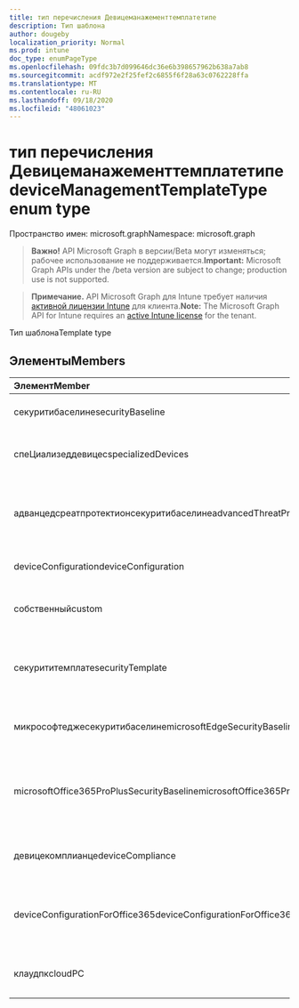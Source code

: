 ```yaml
---
title: тип перечисления Девицеманажементтемплатетипе
description: Тип шаблона
author: dougeby
localization_priority: Normal
ms.prod: intune
doc_type: enumPageType
ms.openlocfilehash: 09fdc3b7d099646dc36e6b398657962b638a7ab8
ms.sourcegitcommit: acdf972e2f25fef2c6855f6f28a63c0762228ffa
ms.translationtype: MT
ms.contentlocale: ru-RU
ms.lasthandoff: 09/18/2020
ms.locfileid: "48061023"
---
```

# <a name="devicemanagementtemplatetype-enum-type"></a><span data-ttu-id="f83cd-103">тип перечисления Девицеманажементтемплатетипе</span><span class="sxs-lookup"><span data-stu-id="f83cd-103">deviceManagementTemplateType enum type</span></span>

<span data-ttu-id="f83cd-104">Пространство имен: microsoft.graph</span><span class="sxs-lookup"><span data-stu-id="f83cd-104">Namespace: microsoft.graph</span></span>

> <span data-ttu-id="f83cd-105">**Важно!** API Microsoft Graph в версии/Beta могут изменяться; рабочее использование не поддерживается.</span><span class="sxs-lookup"><span data-stu-id="f83cd-105">**Important:** Microsoft Graph APIs under the /beta version are subject to change; production use is not supported.</span></span>

> <span data-ttu-id="f83cd-106">**Примечание.** API Microsoft Graph для Intune требует наличия [активной лицензии Intune](https://go.microsoft.com/fwlink/?linkid=839381) для клиента.</span><span class="sxs-lookup"><span data-stu-id="f83cd-106">**Note:** The Microsoft Graph API for Intune requires an [active Intune license](https://go.microsoft.com/fwlink/?linkid=839381) for the tenant.</span></span>

<span data-ttu-id="f83cd-107">Тип шаблона</span><span class="sxs-lookup"><span data-stu-id="f83cd-107">Template type</span></span>

## <a name="members"></a><span data-ttu-id="f83cd-108">Элементы</span><span class="sxs-lookup"><span data-stu-id="f83cd-108">Members</span></span>
|<span data-ttu-id="f83cd-109">Элемент</span><span class="sxs-lookup"><span data-stu-id="f83cd-109">Member</span></span>|<span data-ttu-id="f83cd-110">Значение</span><span class="sxs-lookup"><span data-stu-id="f83cd-110">Value</span></span>|<span data-ttu-id="f83cd-111">Описание</span><span class="sxs-lookup"><span data-stu-id="f83cd-111">Description</span></span>|
|:---|:---|:---|
|<span data-ttu-id="f83cd-112">секуритибаселине</span><span class="sxs-lookup"><span data-stu-id="f83cd-112">securityBaseline</span></span>|<span data-ttu-id="f83cd-113">нуль</span><span class="sxs-lookup"><span data-stu-id="f83cd-113">0</span></span>|<span data-ttu-id="f83cd-114">Шаблон базового плана безопасности</span><span class="sxs-lookup"><span data-stu-id="f83cd-114">Security baseline template</span></span>|
|<span data-ttu-id="f83cd-115">спеЦиализеддевицес</span><span class="sxs-lookup"><span data-stu-id="f83cd-115">specializedDevices</span></span>|<span data-ttu-id="f83cd-116">1 </span><span class="sxs-lookup"><span data-stu-id="f83cd-116">1</span></span>|<span data-ttu-id="f83cd-117">Шаблон специализированных устройств</span><span class="sxs-lookup"><span data-stu-id="f83cd-117">Specialized devices template</span></span>|
|<span data-ttu-id="f83cd-118">адванцедсреатпротектионсекуритибаселине</span><span class="sxs-lookup"><span data-stu-id="f83cd-118">advancedThreatProtectionSecurityBaseline</span></span>|<span data-ttu-id="f83cd-119">2 </span><span class="sxs-lookup"><span data-stu-id="f83cd-119">2</span></span>|<span data-ttu-id="f83cd-120">Основной шаблон безопасности Advanced Threat protection</span><span class="sxs-lookup"><span data-stu-id="f83cd-120">Advanced Threat Protection security baseline template</span></span>|
|<span data-ttu-id="f83cd-121">deviceConfiguration</span><span class="sxs-lookup"><span data-stu-id="f83cd-121">deviceConfiguration</span></span>|<span data-ttu-id="f83cd-122">4</span><span class="sxs-lookup"><span data-stu-id="f83cd-122">3</span></span>|<span data-ttu-id="f83cd-123">Шаблон конфигурации устройства</span><span class="sxs-lookup"><span data-stu-id="f83cd-123">Device configuration template</span></span>|
|<span data-ttu-id="f83cd-124">собственный</span><span class="sxs-lookup"><span data-stu-id="f83cd-124">custom</span></span>|<span data-ttu-id="f83cd-125">4 </span><span class="sxs-lookup"><span data-stu-id="f83cd-125">4</span></span>|<span data-ttu-id="f83cd-126">Настраиваемый шаблон, определенный администратором</span><span class="sxs-lookup"><span data-stu-id="f83cd-126">Custom admin defined template</span></span>|
|<span data-ttu-id="f83cd-127">секурититемплате</span><span class="sxs-lookup"><span data-stu-id="f83cd-127">securityTemplate</span></span>|<span data-ttu-id="f83cd-128">5 </span><span class="sxs-lookup"><span data-stu-id="f83cd-128">5</span></span>|<span data-ttu-id="f83cd-129">Шаблоны с определенными параметрами безопасности</span><span class="sxs-lookup"><span data-stu-id="f83cd-129">Templates containing specific security focused settings</span></span>|
|<span data-ttu-id="f83cd-130">микрософтеджесекуритибаселине</span><span class="sxs-lookup"><span data-stu-id="f83cd-130">microsoftEdgeSecurityBaseline</span></span>|<span data-ttu-id="f83cd-131">6 </span><span class="sxs-lookup"><span data-stu-id="f83cd-131">6</span></span>|<span data-ttu-id="f83cd-132">Базовый шаблон безопасности Microsoft Edge</span><span class="sxs-lookup"><span data-stu-id="f83cd-132">Microsoft Edge security baseline template</span></span>|
|<span data-ttu-id="f83cd-133">microsoftOffice365ProPlusSecurityBaseline</span><span class="sxs-lookup"><span data-stu-id="f83cd-133">microsoftOffice365ProPlusSecurityBaseline</span></span>|<span data-ttu-id="f83cd-134">7 </span><span class="sxs-lookup"><span data-stu-id="f83cd-134">7</span></span>|<span data-ttu-id="f83cd-135">Базовый шаблон безопасности Microsoft Office 365 профессиональный плюс</span><span class="sxs-lookup"><span data-stu-id="f83cd-135">Microsoft Office 365 ProPlus security baseline template</span></span>|
|<span data-ttu-id="f83cd-136">девицекомплианце</span><span class="sxs-lookup"><span data-stu-id="f83cd-136">deviceCompliance</span></span>|<span data-ttu-id="f83cd-137">8 </span><span class="sxs-lookup"><span data-stu-id="f83cd-137">8</span></span>|<span data-ttu-id="f83cd-138">Шаблон соответствия требованиям устройств</span><span class="sxs-lookup"><span data-stu-id="f83cd-138">Device compliance template</span></span>|
|<span data-ttu-id="f83cd-139">deviceConfigurationForOffice365</span><span class="sxs-lookup"><span data-stu-id="f83cd-139">deviceConfigurationForOffice365</span></span>|<span data-ttu-id="f83cd-140">9 </span><span class="sxs-lookup"><span data-stu-id="f83cd-140">9</span></span>|<span data-ttu-id="f83cd-141">Настройка устройств для параметров Microsoft Office 365</span><span class="sxs-lookup"><span data-stu-id="f83cd-141">Device Configuration for Microsoft Office 365 settings</span></span>|
|<span data-ttu-id="f83cd-142">клаудпк</span><span class="sxs-lookup"><span data-stu-id="f83cd-142">cloudPC</span></span>|<span data-ttu-id="f83cd-143">10 </span><span class="sxs-lookup"><span data-stu-id="f83cd-143">10</span></span>|<span data-ttu-id="f83cd-144">Шаблон базового уровня безопасности для Cloud PC</span><span class="sxs-lookup"><span data-stu-id="f83cd-144">Cloud PC security baseline template</span></span>|






